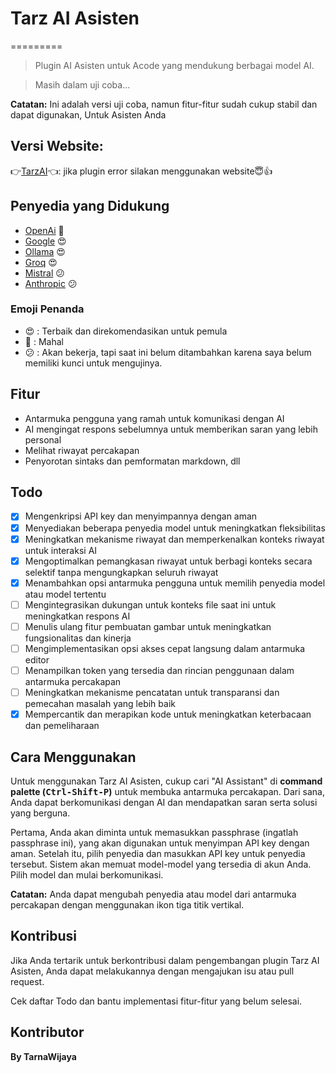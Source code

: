 # Tarz AI Asisten
=========
> Plugin AI Asisten untuk Acode yang mendukung berbagai model AI.

> Masih dalam uji coba...

**Catatan:** Ini adalah versi uji coba, namun fitur-fitur sudah cukup stabil dan dapat digunakan, Untuk Asisten Anda

## Versi Website:
👉[TarzAI](https://tarzai.vercel.app)👈: jika plugin error silakan menggunakan website😇👍

## Penyedia yang Didukung

- [OpenAi](https://platform.openai.com/account/api-keys) 🙂
- [Google](https://makersuite.google.com/app/apikey) 😍
- [Ollama](https://ollama.com/) 😍
- [Groq](https://console.groq.com/keys) 😍
- [Mistral](https://mistral.ai/) 😕
- [Anthropic](https://www.anthropic.com/api) 😕

### Emoji Penanda

- 😍 : Terbaik dan direkomendasikan untuk pemula
- 🙂 : Mahal
- 😕 : Akan bekerja, tapi saat ini belum ditambahkan karena saya belum memiliki kunci untuk mengujinya.

## Fitur

- Antarmuka pengguna yang ramah untuk komunikasi dengan AI
- AI mengingat respons sebelumnya untuk memberikan saran yang lebih personal
- Melihat riwayat percakapan
- Penyorotan sintaks dan pemformatan markdown, dll

## Todo

- [x] Mengenkripsi API key dan menyimpannya dengan aman
- [x] Menyediakan beberapa penyedia model untuk meningkatkan fleksibilitas
- [x] Meningkatkan mekanisme riwayat dan memperkenalkan konteks riwayat untuk interaksi AI
- [x] Mengoptimalkan pemangkasan riwayat untuk berbagi konteks secara selektif tanpa mengungkapkan seluruh riwayat
- [x] Menambahkan opsi antarmuka pengguna untuk memilih penyedia model atau model tertentu
- [ ] Mengintegrasikan dukungan untuk konteks file saat ini untuk meningkatkan respons AI
- [ ] Menulis ulang fitur pembuatan gambar untuk meningkatkan fungsionalitas dan kinerja
- [ ] Mengimplementasikan opsi akses cepat langsung dalam antarmuka editor
- [ ] Menampilkan token yang tersedia dan rincian penggunaan dalam antarmuka percakapan
- [ ] Meningkatkan mekanisme pencatatan untuk transparansi dan pemecahan masalah yang lebih baik
- [x] Mempercantik dan merapikan kode untuk meningkatkan keterbacaan dan pemeliharaan

## Cara Menggunakan

Untuk menggunakan Tarz AI Asisten, cukup cari "AI Assistant" di **command palette (<kbd>Ctrl-Shift-P</kbd>)** untuk membuka antarmuka percakapan. Dari sana, Anda dapat berkomunikasi dengan AI dan mendapatkan saran serta solusi yang berguna.

Pertama, Anda akan diminta untuk memasukkan passphrase (ingatlah passphrase ini), yang akan digunakan untuk menyimpan API key dengan aman. Setelah itu, pilih penyedia dan masukkan API key untuk penyedia tersebut. Sistem akan memuat model-model yang tersedia di akun Anda. Pilih model dan mulai berkomunikasi.

**Catatan:** Anda dapat mengubah penyedia atau model dari antarmuka percakapan dengan menggunakan ikon tiga titik vertikal.

## Kontribusi

Jika Anda tertarik untuk berkontribusi dalam pengembangan plugin Tarz AI Asisten, Anda dapat melakukannya dengan mengajukan isu atau pull request.

Cek daftar Todo dan bantu implementasi fitur-fitur yang belum selesai.

## Kontributor

**By TarnaWijaya**